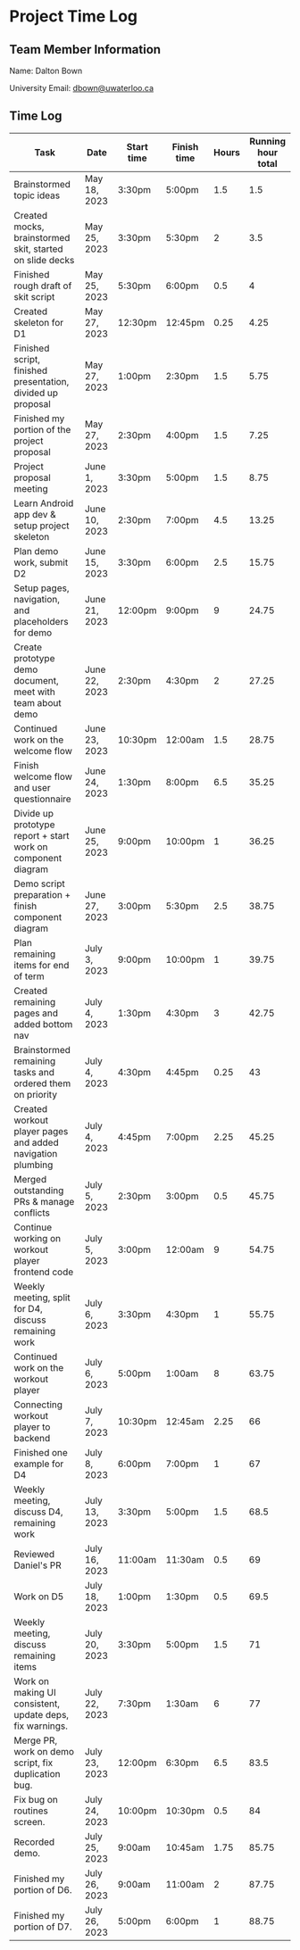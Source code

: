 # Project Time Log

## Team Member Information

Name: Dalton Bown

University Email: <dbown@uwaterloo.ca>

## Time Log

| Task                                                         | Date          | Start time | Finish time | Hours | Running hour total |
|--------------------------------------------------------------|---------------|------------|-------------|-------|--------------------|
| Brainstormed topic ideas                                     | May 18, 2023  | 3:30pm     | 5:00pm      | 1.5   | 1.5                |
| Created mocks, brainstormed skit, started on slide decks     | May 25, 2023  | 3:30pm     | 5:30pm      | 2     | 3.5                |
| Finished rough draft of skit script                          | May 25, 2023  | 5:30pm     | 6:00pm      | 0.5   | 4                  |
| Created skeleton for D1                                      | May 27, 2023  | 12:30pm    | 12:45pm     | 0.25  | 4.25               |
| Finished script, finished presentation, divided up proposal  | May 27, 2023  | 1:00pm     | 2:30pm      | 1.5   | 5.75               |
| Finished my portion of the project proposal                  | May 27, 2023  | 2:30pm     | 4:00pm      | 1.5   | 7.25               |
| Project proposal meeting                                     | June 1, 2023  | 3:30pm     | 5:00pm      | 1.5   | 8.75               |
| Learn Android app dev & setup project skeleton               | June 10, 2023 | 2:30pm     | 7:00pm      | 4.5   | 13.25              |
| Plan demo work, submit D2                                    | June 15, 2023 | 3:30pm     | 6:00pm      | 2.5   | 15.75              |
| Setup pages, navigation, and placeholders for demo           | June 21, 2023 | 12:00pm    | 9:00pm      | 9     | 24.75              |
| Create prototype demo document, meet with team about demo    | June 22, 2023 | 2:30pm     | 4:30pm      | 2     | 27.25              |
| Continued work on the welcome flow                           | June 23, 2023 | 10:30pm    | 12:00am     | 1.5   | 28.75              |
| Finish welcome flow and user questionnaire                   | June 24, 2023 | 1:30pm     | 8:00pm      | 6.5   | 35.25              |
| Divide up prototype report + start work on component diagram | June 25, 2023 | 9:00pm     | 10:00pm     | 1     | 36.25              |
| Demo script preparation + finish component diagram           | June 27, 2023 | 3:00pm     | 5:30pm      | 2.5   | 38.75              |
| Plan remaining items for end of term                         | July 3, 2023  | 9:00pm     | 10:00pm     | 1     | 39.75              |
| Created remaining pages and added bottom nav                 | July 4, 2023  | 1:30pm     | 4:30pm      | 3     | 42.75              |
| Brainstormed remaining tasks and ordered them on priority    | July 4, 2023  | 4:30pm     | 4:45pm      | 0.25  | 43                 |
| Created workout player pages and added navigation plumbing   | July 4, 2023  | 4:45pm     | 7:00pm      | 2.25  | 45.25              |
| Merged outstanding PRs & manage conflicts                    | July 5, 2023  | 2:30pm     | 3:00pm      | 0.5   | 45.75              |
| Continue working on workout player frontend code             | July 5, 2023  | 3:00pm     | 12:00am     | 9     | 54.75              |
| Weekly meeting, split for D4, discuss remaining work         | July 6, 2023  | 3:30pm     | 4:30pm      | 1     | 55.75              |
| Continued work on the workout player                         | July 6, 2023  | 5:00pm     | 1:00am      | 8     | 63.75              |
| Connecting workout player to backend                         | July 7, 2023  | 10:30pm    | 12:45am     | 2.25  | 66                 |
| Finished one example for D4                                  | July 8, 2023  | 6:00pm     | 7:00pm      | 1     | 67                 |
| Weekly meeting, discuss D4, remaining work                   | July 13, 2023 | 3:30pm     | 5:00pm      | 1.5   | 68.5               |
| Reviewed Daniel's PR                                         | July 16, 2023 | 11:00am    | 11:30am     | 0.5   | 69                 |
| Work on D5                                                   | July 18, 2023 | 1:00pm     | 1:30pm      | 0.5   | 69.5               |
| Weekly meeting, discuss remaining items                      | July 20, 2023 | 3:30pm     | 5:00pm      | 1.5   | 71                 |
| Work on making UI consistent, update deps, fix warnings.     | July 22, 2023 | 7:30pm     | 1:30am      | 6     | 77                 |
| Merge PR, work on demo script, fix duplication bug.          | July 23, 2023 | 12:00pm    | 6:30pm      | 6.5   | 83.5               |
| Fix bug on routines screen.                                  | July 24, 2023 | 10:00pm    | 10:30pm     | 0.5   | 84                 |
| Recorded demo.                                               | July 25, 2023 | 9:00am     | 10:45am     | 1.75  | 85.75              |
| Finished my portion of D6.                                   | July 26, 2023 | 9:00am     | 11:00am     | 2     | 87.75              |
| Finished my portion of D7.                                   | July 26, 2023 | 5:00pm     | 6:00pm      | 1     | 88.75              |